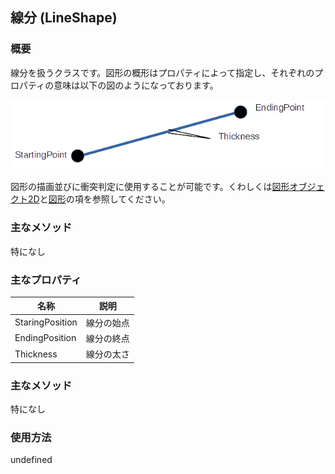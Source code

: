 ## 線分 (LineShape)

### 概要

線分を扱うクラスです。図形の概形はプロパティによって指定し、それぞれのプロパティの意味は以下の図のようになっております。

![円](img/LineShape.png)

図形の描画並びに衝突判定に使用することが可能です。くわしくは[図形オブジェクト2D](../2D/GeometryObject2D.md)と[図形](./Shape.md)の項を参照してください。

### 主なメソッド

特になし

### 主なプロパティ

| 名称 | 説明 |
|---|---|
| StaringPosition | 線分の始点 |
| EndingPosition | 線分の終点 |
| Thickness | 線分の太さ|

### 主なメソッド

特になし

### 使用方法

undefined